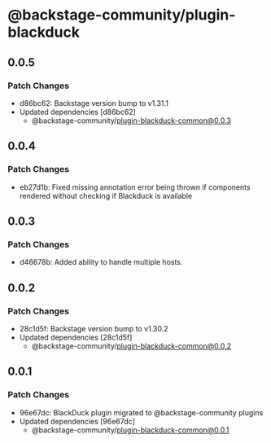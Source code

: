# @backstage-community/plugin-blackduck

## 0.0.5

### Patch Changes

- d86bc62: Backstage version bump to v1.31.1
- Updated dependencies [d86bc62]
  - @backstage-community/plugin-blackduck-common@0.0.3

## 0.0.4

### Patch Changes

- eb27d1b: Fixed missing annotation error being thrown if components rendered without checking if Blackduck is available

## 0.0.3

### Patch Changes

- d46678b: Added ability to handle multiple hosts.

## 0.0.2

### Patch Changes

- 28c1d5f: Backstage version bump to v1.30.2
- Updated dependencies [28c1d5f]
  - @backstage-community/plugin-blackduck-common@0.0.2

## 0.0.1

### Patch Changes

- 96e67dc: BlackDuck plugin migrated to @backstage-community plugins
- Updated dependencies [96e67dc]
  - @backstage-community/plugin-blackduck-common@0.0.1

